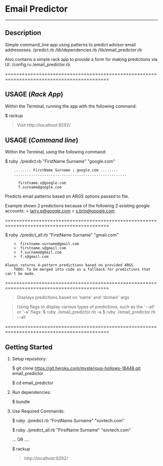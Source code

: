 
# Email Predictor

********************************

##  Description

  Simple command_line app using patterns to predict advisor email addresseses.
      /predict.rb
      /lib/dependencies.rb
      /lib/email_predictor.rb
  
  
  Also contains a simple rack app to provide a form for making predictions via UI.
      /config.ru
      /email_predictor.rb


===========================================================================================


## USAGE  (_Rack App_)

  Within the Terminal, running the app with the following command:
  
  $ rackup
  
  > Visit http://localhost:9292/


## USAGE  (_Command line_)

  Within the Terminal, using the following command:

  $ ruby ./predict.rb  "FirstName Surname" "google.com"

        ........ FirstName Surname ; google.com ........
        ....................................................

          firstname.s@google.com
          f.surname@google.com


  Predicts email patterns based on ARGS options passed to file.

  Example shows 2 predictions because of the following 2 existing google accounts:
        >  larry.p@google.com
        >  s.brin@google.com

===========================================================================================

  $ ruby ./predict_all.rb  "FirstName Surname" "gmail.com"

        >  firstname.surname@gmail.com
        >  firstname.s@gmail.com
        >  f.surname@gmail.com
        >  f.s@gmail.com

    Always returns 4-pattern predictions based on provided ARGS.
        TODO: To be merged into code as a fallback for predictions that can't be made. 

===========================================================================================

  > Displays predictions based on 'name' and 'domain' args
    
  > Using flags to display various types of predictions, such as the '--all' or '-a' flags: 
          $ ruby ./email_predictor.rb -a
          $ ruby ./email_predictor.rb --all 


===========================================================================================

## Getting Started

  1. Setup repository:

      $ git clone https://git.heroku.com/mysterious-hollows-18448.git email_predictor

      $ cd email_predictor

      
  2. Run dependencies:
      
      $ bundle


  3. Use Required Commands:

      $ ruby ./predict.rb  "FirstName Surname" "sovtech.com"
      
      $ ruby ./predict_all.rb  "FirstName Surname" "sovtech.com"
      
      ... OR ....
      
      $ rackup
      
      > http://localhost:9292/




